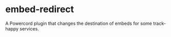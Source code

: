 # embed-redirect
A Powercord plugin that changes the destination of embeds for some track-happy services.
